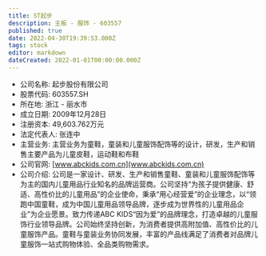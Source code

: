 ```yaml
---
title: ST起步
description: 主板 - 服饰 - 603557
published: true
date: 2022-04-30T19:39:53.000Z
tags: stock
editor: markdown
dateCreated: 2022-01-01T00:00:00.000Z
---
```


- 公司名称: 起步股份有限公司
- 股票代码: 603557.SH
- 所在地: 浙江 - 丽水市
- 成立日期: 2009年12月28日
- 注册资本: 49,603.762万元
- 法定代表人: 张连中
- 主营业务: 主营业务为童鞋，童装和儿童服饰配饰等的设计，研发，生产和销售主要产品为儿童皮鞋，运动鞋和布鞋
- 公司官网: [www.abckids.com.cn](www.abckids.com.cn)
- 公司介绍: 公司是一家设计、研发、生产和销售童鞋、童装和儿童服饰配饰等为主的国内儿童用品行业知名的品牌运营商。公司坚持“为孩子提供健康、舒适、高性价比的儿童用品”的企业使命，秉承“用心经营爱”的企业理念，以“领跑中国童鞋，成为中国儿童用品领导品牌，逐步成为世界性的儿童用品企业”为企业愿景。致力传递ABC KIDS“因为爱”的品牌理念，打造卓越的儿童服饰行业领导品牌。公司始终坚持创新，为消费者提供高附加值、高性价比的儿童服饰产品。童鞋与童装业务协同发展，丰富的产品线满足了消费者对品牌儿童服饰一站式购物体验、全品类购物需求。


